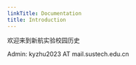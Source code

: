 ```yaml
---
linkTitle: Documentation
title: Introduction
---
```


欢迎来到新航实验校园历史

Admin: kyzhu2023 AT mail.sustech.edu.cn
